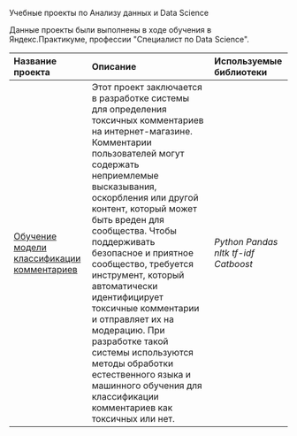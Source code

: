 Учебные проекты по Анализу данных и Data Science

Данные проекты были выполнены в ходе обучения в Яндекс.Практикуме, профессии "Специалист по Data Science".

| Название проекта | Описание | Используемые библиотеки | 
| :---------------------- | :---------------------- | :---------------------- |
| [Обучение модели классификации комментариев](toxic_comments.ipynb) | Этот проект заключается в разработке системы для определения токсичных комментариев на интернет-магазине. Комментарии пользователей могут содержать неприемлемые высказывания, оскорбления или другой контент, который может быть вреден для сообщества. Чтобы поддерживать безопасное и приятное сообщество, требуется инструмент, который автоматически идентифицирует токсичные комментарии и отправляет их на модерацию. При разработке такой системы используются методы обработки естественного языка и машинного обучения для классификации комментариев как токсичных или нет.| *Python Pandas nltk tf-idf Catboost* | 
